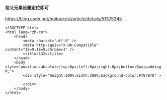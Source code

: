 #### 给父元素设置定位即可

https://blog.csdn.net/huitoukest/article/details/51375345

```php+HTML
<!DOCTYPE html>  
<html lang="zh-cn">  
    <head>  
        <meta charset="utf-8" />  
        <meta http-equiv="X-UA-Compatible" content="IE=9;IE=8;chrome=1" />  
        <title>132</title>        
    </head>  
    <body style="position:absolute;top:0px;left:0px;right:0px;bottom:0px;padding:0;margin: 0;">  
        <div style="height:100%;width:100%;background-color:#787878" >  
             
        </div>  
    </body>  
</html>  

```

